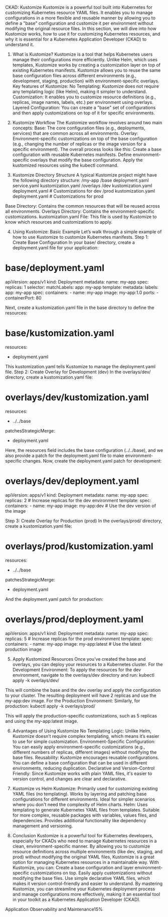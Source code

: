 CKAD: Kustomize
Kustomize is a powerful tool built into Kubernetes for customizing Kubernetes resource YAML files. It enables you to manage configurations in a more flexible and reusable manner by allowing you to define a "base" configuration and customize it per environment without modifying the original resource files.
In this section, we will dive into how Kustomize works, how to use it for customizing Kubernetes resources, and why it is essential for a Kubernetes Application Developer (CKAD) to understand it.

1. What is Kustomize?
Kustomize is a tool that helps Kubernetes users manage their configurations more efficiently. Unlike Helm, which uses templates, Kustomize works by creating a customization layer on top of existing Kubernetes manifests. Kustomize allows you to reuse the same base configuration files across different environments (e.g., development, staging, production) with environment-specific overlays.
Key features of Kustomize:
No Templating: Kustomize does not require any templating logic (like Helm), making it simpler to understand.
Customization: It enables you to customize resource definitions (e.g., replicas, image names, labels, etc.) per environment using overlays.
Layered Configuration: You can create a "base" set of configurations and then apply customizations on top of it for specific environments.

2. Kustomize Workflow
The Kustomize workflow revolves around two main concepts:
Base: The core configuration files (e.g., deployments, services) that are common across all environments.
Overlay: Environment-specific customizations on top of the base configuration (e.g., changing the number of replicas or the image version for a specific environment).
The overall process looks like this:
Create a base configuration with reusable Kubernetes manifests.
Define environment-specific overlays that modify the base configuration.
Apply the kustomized resources using the kubectl command.

3. Kustomize Directory Structure
A typical Kustomize project might have the following directory structure:
/my-app
  /base
    deployment.yaml
    service.yaml
    kustomization.yaml
  /overlays
    /dev
      kustomization.yaml
      deployment.yaml  # Customizations for dev
    /prod
      kustomization.yaml
      deployment.yaml  # Customizations for prod

Base Directory: Contains the common resources that will be reused across all environments.
Overlays Directory: Contains the environment-specific customizations.
kustomization.yaml File: This file is used by Kustomize to know which resources and customizations to apply.

4. Using Kustomize: Basic Example
Let’s walk through a simple example of how to use Kustomize to customize Kubernetes manifests.
Step 1: Create Base Configuration
In your base/ directory, create a deployment.yaml file for your application:
# base/deployment.yaml
apiVersion: apps/v1
kind: Deployment
metadata:
  name: my-app
spec:
  replicas: 1
  selector:
    matchLabels:
      app: my-app
  template:
    metadata:
      labels:
        app: my-app
    spec:
      containers:
        - name: my-app
          image: my-app:1.0
          ports:
            - containerPort: 80

Next, create a kustomization.yaml file in the base directory to define the resources:
# base/kustomization.yaml
resources:
  - deployment.yaml

This kustomization.yaml tells Kustomize to manage the deployment.yaml file.
Step 2: Create Overlay for Development (dev)
In the overlays/dev/ directory, create a kustomization.yaml file:
# overlays/dev/kustomization.yaml
resources:
  - ../../base

patchesStrategicMerge:
  - deployment.yaml

Here, the resources field includes the base configuration (../../base), and we also provide a patch for the deployment.yaml file to make environment-specific changes.
Now, create the deployment.yaml patch for development:
# overlays/dev/deployment.yaml
apiVersion: apps/v1
kind: Deployment
metadata:
  name: my-app
spec:
  replicas: 2  # Increase replicas for the dev environment
  template:
    spec:
      containers:
        - name: my-app
          image: my-app:dev  # Use the dev version of the image

Step 3: Create Overlay for Production (prod)
In the overlays/prod/ directory, create a kustomization.yaml file:
# overlays/prod/kustomization.yaml
resources:
  - ../../base

patchesStrategicMerge:
  - deployment.yaml

And the deployment.yaml patch for production:
# overlays/prod/deployment.yaml
apiVersion: apps/v1
kind: Deployment
metadata:
  name: my-app
spec:
  replicas: 5  # Increase replicas for the prod environment
  template:
    spec:
      containers:
        - name: my-app
          image: my-app:latest  # Use the latest production image


5. Apply Kustomized Resources
Once you’ve created the base and overlays, you can deploy your resources to a Kubernetes cluster.
For the Development Environment:
To apply the resources for the dev environment, navigate to the overlays/dev directory and run:
kubectl apply -k overlays/dev/

This will combine the base and the dev overlay and apply the configuration to your cluster. The resulting deployment will have 2 replicas and use the my-app:dev image.
For the Production Environment:
Similarly, for production:
kubectl apply -k overlays/prod/

This will apply the production-specific customizations, such as 5 replicas and using the my-app:latest image.

6. Advantages of Using Kustomize
No Templating Logic: Unlike Helm, Kustomize doesn’t require complex templating, which means it’s easier to use for simple customization.
Environment-Specific Configuration: You can easily apply environment-specific customizations (e.g., different numbers of replicas, different images) without modifying the base files.
Reusability: Kustomize encourages reusable configurations. You can define a base configuration that can be used in different environments, reducing duplication.
Declarative and Version-Control Friendly: Since Kustomize works with plain YAML files, it's easier to version control, and changes are clear and declarative.

7. Kustomize vs Helm
Kustomize:
Primarily used for customizing existing YAML files (no templating).
Works by layering and patching base configurations for different environments.
Ideal for simpler scenarios where you don't need the complexity of Helm charts.
Helm:
Uses templating to generate Kubernetes YAML files from templates.
Suitable for more complex, reusable packages with variables, values files, and dependencies.
Provides additional functionality like dependency management and versioning.

8. Conclusion
Kustomize is a powerful tool for Kubernetes developers, especially for CKADs who need to manage Kubernetes resources in a clean, environment-specific manner. By allowing you to customize resource definitions across multiple environments (like dev, staging, and prod) without modifying the original YAML files, Kustomize is a great option for managing Kubernetes resources in a maintainable way.
With Kustomize, you can:
Create a base configuration and layer environment-specific customizations on top.
Easily apply customizations without modifying the base files.
Use simple declarative YAML files, which makes it version control-friendly and easier to understand.
By mastering Kustomize, you can streamline your Kubernetes deployment process and manage configurations more effectively, making it an essential tool in your toolkit as a Kubernetes Application Developer (CKAD).

Application Observability and Maintenance15%
